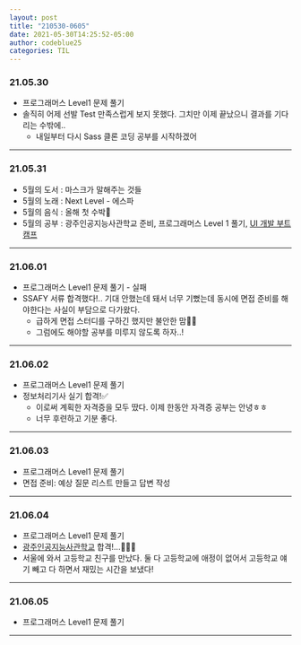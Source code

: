 ```yaml
---
layout: post
title: "210530-0605"
date: 2021-05-30T14:25:52-05:00
author: codeblue25
categories: TIL
---
```


<h3>21.05.30</h3>

- 프로그래머스 Level1 문제 풀기
- 솔직히 어제 선발 Test 만족스럽게 보지 못했다. 그치만 이제 끝났으니 결과를 기다리는 수밖에..
  - 내일부터 다시 Sass 클론 코딩 공부를 시작하겠어

---

<h3>21.05.31</h3>

- 5월의 도서 : 마스크가 말해주는 것들
- 5월의 노래 : Next Level - 에스파
- 5월의 음식 : 올해 첫 수박🍉
- 5월의 공부 : 광주인공지능사관학교 준비, 프로그래머스 Level 1 풀기, [UI 개발 부트캠프](https://edu.goorm.io/lecture/25681/%EA%B9%80%EB%B2%84%EA%B7%B8%EC%9D%98-ui-%EA%B0%9C%EB%B0%9C-%EB%B6%80%ED%8A%B8%EC%BA%A0%ED%94%84-%EA%B2%BD%EB%A0%A5%EA%B0%99%EC%9D%80-%EC%8B%A0%EC%9E%85%EC%9C%BC%EB%A1%9C-%EB%A0%88%EB%B2%A8%EC%97%85)

---

<h3>21.06.01</h3>

- 프로그래머스 Level1 문제 풀기 - 실패
- SSAFY 서류 합격했다!.. 기대 안했는데 돼서 너무 기뻤는데 동시에 면접 준비를 해야한다는 사실이 부담으로 다가왔다.
  - 급하게 면접 스터디를 구하긴 했지만 불안한 맘🤸‍♂️
  - 그럼에도 해야할 공부를 미루지 않도록 하자..!

---

<h3>21.06.02</h3>

- 프로그래머스 Level1 문제 풀기
- 정보처리기사 실기 합격!✅
  - 이로써 계획한 자격증을 모두 땄다. 이제 한동안 자격증 공부는 안녕ㅎㅎ
  - 너무 후련하고 기분 좋다.

---

<h3>21.06.03</h3>

- 프로그래머스 Level1 문제 풀기
- 면접 준비: 예상 질문 리스트 만들고 답변 작성

---

<h3>21.06.04</h3>

- 프로그래머스 Level1 문제 풀기
- [광주인공지능사관학교](https://aischool.likelion.net/) 합격!...🤸‍♂️🤭
- 서울에 와서 고등학교 친구를 만났다. 둘 다 고등학교에 애정이 없어서 고등학교 얘기 빼고 다 하면서 재밌는 시간을 보냈다!

---

<h3>21.06.05</h3>

- 프로그래머스 Level1 문제 풀기

---
